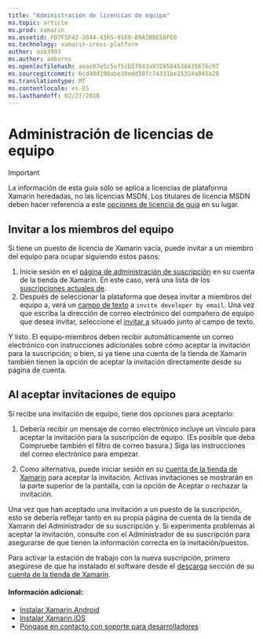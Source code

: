 ```yaml
---
title: "Administración de licencias de equipo"
ms.topic: article
ms.prod: xamarin
ms.assetid: FD7F5F42-3844-4365-91E0-B9A3BBE58FE0
ms.technology: xamarin-cross-platform
author: asb3993
ms.author: amburns
ms.openlocfilehash: aeac07e5c5ef5cb57843a9728584538435676c97
ms.sourcegitcommit: 6cd40d190abe38edd50fc74331be15324a845a28
ms.translationtype: MT
ms.contentlocale: es-ES
ms.lasthandoff: 02/27/2018
---
```

# <a name="team-license-management"></a>Administración de licencias de equipo

> [!IMPORTANT]
> La información de esta guía sólo se aplica a licencias de plataforma Xamarin heredadas, no las licencias MSDN. Los titulares de licencia MSDN deben hacer referencia a este [opciones de licencia de guía](~/cross-platform/get-started/requirements.md) en su lugar.


## <a name="inviting-team-members"></a>Invitar a los miembros del equipo
Si tiene un puesto de licencia de Xamarin vacía, puede invitar a un miembro del equipo para ocupar siguiendo estos pasos:

1.  Inicie sesión en el [página de administración de suscripción](https://store.xamarin.com/account/my/subscription) en su cuenta de la tienda de Xamarin. En este caso, verá una lista de los [suscripciones actuales de](http://screencast.com/t/BdOamw5Z).
2.  Después de seleccionar la plataforma que desea invitar a miembros del equipo a, verá un [campo de texto](http://screencast.com/t/APdCrwaN) a `invite developer by email`. Una vez que escriba la dirección de correo electrónico del compañero de equipo que desea invitar, seleccione el [invitar a](http://screencast.com/t/vjQAIBpT) situado junto al campo de texto.

Y listo. El equipo-miembros deben recibir automáticamente un correo electrónico con instrucciones adicionales sobre cómo aceptar la invitación para la suscripción; o bien, si ya tiene una cuenta de la tienda de Xamarin también tienen la opción de aceptar la invitación directamente desde su página de cuenta.

## <a name="accepting-team-invitations"></a>Al aceptar invitaciones de equipo
Si recibe una invitación de equipo, tiene dos opciones para aceptarlo:

1.  Debería recibir un mensaje de correo electrónico incluye un vínculo para aceptar la invitación para la suscripción de equipo. (Es posible que deba Compruebe también el filtro de correo basura.) Siga las instrucciones del correo electrónico para empezar. 

2.  Como alternativa, puede iniciar sesión en su [cuenta de la tienda de Xamarin](http://store.xamarin.com/account/my/subscription) para aceptar la invitación. Activas invitaciones se mostrarán en la parte superior de la pantalla, con la opción de Aceptar o rechazar la invitación.

Una vez que han aceptado una invitación a un puesto de la suscripción, esto se debería reflejar tanto en su propia página de cuenta de la tienda de Xamarin del Administrador de su suscripción y. Si experimenta problemas al aceptar la invitación, consulte con el Administrador de su suscripción para asegurarse de que tienen la información correcta en la invitación/puestos.

Para activar la estación de trabajo con la nueva suscripción, primero asegúrese de que ha instalado el software desde el [descarga](https://store.xamarin.com/account/my/subscription/downloads) sección de su [cuenta de la tienda de Xamarin](http://store.xamarin.com/account/my/subscription).

#### <a name="additional-information"></a>Información adicional:

-   [Instalar Xamarin.Android](~/android/get-started/installation/index.md)
-   [Instalar Xamarin.iOS](~/ios/get-started/installation/index.md)
-   [Póngase en contacto con soporte para desarrolladores](http://xamarin.com/support)
